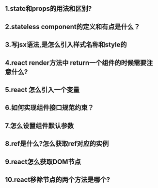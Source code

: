 ## 1.state和props的用法和区别?

## 2.stateless component的定义和有点是什么？

## 3.写jsx语法,是怎么引入样式名称和style的

## 4.react render方法中 return一个组件的时候需要注意什么?

## 5.react 怎么引入一个变量

## 6.如何实现组件接口规范约束？

## 7.怎么设置组件默认参数

## 8.ref是什么?怎么获取ref对应的实例

## 9.react怎么获取DOM节点

## 10.react移除节点的两个方法是哪个?

